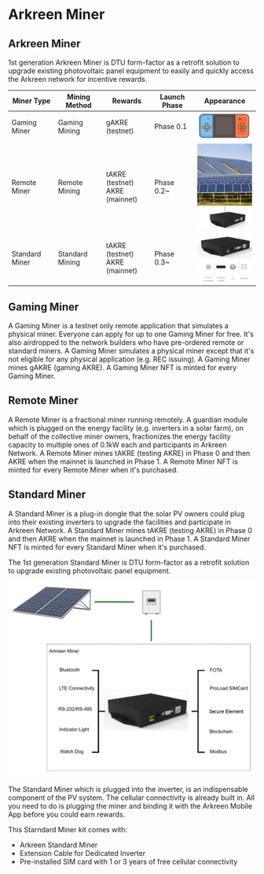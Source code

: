 # Arkreen Miner

## Arkreen Miner

1st generation Arkreen Miner is DTU form-factor as a retrofit solution to upgrade existing photovoltaic panel equipment to easily and quickly access the Arkreen network for incentive rewards.

| Miner Type     | Mining Method   | Rewards                                  | Launch Phase | Appearance                                  |
| -------------- | --------------- | ---------------------------------------- | ------------ | ------------------------------------------- |
| Gaming Miner   | Gaming Mining   | gAKRE (testnet)                          | Phase 0.1    | ![](<../.gitbook/assets/image (3).png>)     |
| Remote Miner   | Remote Mining   | <p>tAKRE (testnet)<br>AKRE (mainnet)</p> | Phase 0.2\~  | ![](<../.gitbook/assets/image (2).png>)     |
| Standard Miner | Standard Mining | <p>tAKRE (testnet)<br>AKRE (mainnet)</p> | Phase 0.3\~  | ![](<../.gitbook/assets/image (1) (1).png>) |

## **Gaming Miner**

A Gaming Miner is a testnet only remote application that simulates a physical miner. Everyone can apply for up to one Gaming Miner for free. It's also airdropped to the network builders who have pre-ordered remote or standard miners. A Gaming Miner simulates a physical miner except that it's not eligible for any physical application (e.g. REC issuing). A Gaming Miner mines gAKRE (gaming AKRE). A Gaming Miner NFT is minted for every Gaming Miner.

## **Remote Miner**

A Remote Miner is a fractional miner running remotely. A guardian module which is plugged on the energy facility (e.g. inverters in a solar farm), on behalf of the collective miner owners, fractionizes the energy facility capacity to multiple ones of 0.1kW each and participants in Arkreen Network. A Remote Miner mines tAKRE (testing AKRE) in Phase 0 and then AKRE when the mainnet is launched in Phase 1. A Remote Miner NFT is minted for every Remote Miner when it's purchased.

## **Standard Miner**&#x20;

A Standard Miner is a plug-in dongle that the solar PV owners could plug into their existing inverters to upgrade the facilities and participate in Arkreen Network. A Standard Miner mines tAKRE (testing AKRE) in Phase 0 and then AKRE when the mainnet is launched in Phase 1. A Standard Miner NFT is minted for every Standard Miner when it's purchased.

The 1st generation Standard Miner is DTU form-factor as a retrofit solution to upgrade existing photovoltaic panel equipment.

![](<../.gitbook/assets/image (1).png>)

The Standard Miner which is plugged into the inverter, is an indispensable component of the PV system. The cellular connectivity is already built in. All you need to do is plugging the miner and binding it with the Arkreen Mobile App before you could earn rewards.

This Starndard Miner kit comes with:

* Arkreen Standard Miner
* Extension Cable for Dedicated Inverter
* Pre-installed SIM card with 1 or 3 years of free cellular connectivity
